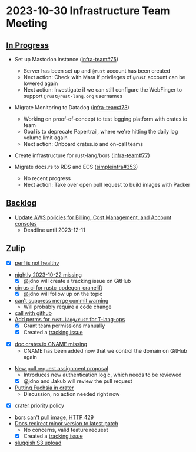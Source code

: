 # 2023-10-30 Infrastructure Team Meeting

## [In Progress](https://github.com/orgs/rust-lang/projects/24/views/1)

- Set up Mastodon instance ([infra-team#75](https://github.com/rust-lang/infra-team/issues/75))

  - Server has been set up and `@rust` account has been created
  - Next action: Check with Mara if privileges of `@rust` account can be lowered
    again
  - Next action: Investigate if we can still configure the WebFinger to support
    `@rust@rust-lang.org` usernames

- Migrate Monitoring to Datadog ([infra-team#73](https://github.com/rust-lang/infra-team/issues/73))

  - Working on proof-of-concept to test logging platform with crates.io team
  - Goal is to deprecate Papertrail, where we're hitting the daily log volume
    limit again
  - Next action: Onboard crates.io and on-call teams

- Create infrastructure for rust-lang/bors ([infra-team#77](https://github.com/rust-lang/infra-team/issues/77))

- Migrate docs.rs to RDS and ECS ([simpleinfra#353](https://github.com/rust-lang/simpleinfra/issues/353))
  - No recent progress
  - Next action: Take over open pull request to build images with Packer

## [Backlog](https://github.com/orgs/rust-lang/projects/24/views/1)

- [Update AWS policies for Billing, Cost Management, and Account consoles](https://github.com/rust-lang/simpleinfra/issues/359)
  - Deadline until 2023-12-11

## Zulip

- [x] [perf is not healthy](https://rust-lang.zulipchat.com/#narrow/stream/242791-t-infra/topic/perf.20is.20not.20healthy)
- [nightly 2023-10-22 missing](https://rust-lang.zulipchat.com/#narrow/stream/242791-t-infra/topic/nightly.202023-10-22.20missing)
  - [x] @jdno will create a tracking issue on GitHub
- [cirrus ci for rustc_codegen_cranelift](https://rust-lang.zulipchat.com/#narrow/stream/242791-t-infra/topic/cirrus.20ci.20for.20rustc_codegen_cranelift)
  - [x] @jdno will follow up on the topic
- [can't suppress merge commit warning](https://rust-lang.zulipchat.com/#narrow/stream/242791-t-infra/topic/can't.20suppress.20merge.20commit.20warning)
  - Will probably require a code change
- [call with github](https://rust-lang.zulipchat.com/#narrow/stream/242791-t-infra/topic/call.20with.20github)
- [Add perms for `rust-lang/rust` for T-lang-ops](https://rust-lang.zulipchat.com/#narrow/stream/242791-t-infra/topic/Add.20perms.20for.20.60rust-lang.2Frust.60.20for.20T-lang-ops)
  - [x] Grant team permissions manually
  - [x] Created a [tracking issue](https://github.com/rust-lang/simpleinfra/issues/363)
- [x] [doc.crates.io CNAME missing](https://rust-lang.zulipchat.com/#narrow/stream/242791-t-infra/topic/doc.2Ecrates.2Eio.20CNAME.20missing)
  - CNAME has been added now that we control the domain on GitHub again
- [New pull request assignment proposal](https://rust-lang.zulipchat.com/#narrow/stream/242791-t-infra/topic/New.20pull.20request.20assignment.20proposal)
  - Introduces new authentication logic, which needs to be reviewed
  - [x] @jdno and Jakub will review the pull request
- [Putting Fuchsia in crater](https://rust-lang.zulipchat.com/#narrow/stream/242791-t-infra/topic/Putting.20Fuchsia.20in.20crater)
  - Discussion, no action needed right now
- [x] [crater priority policy](https://rust-lang.zulipchat.com/#narrow/stream/242791-t-infra/topic/crater.20priority.20policy)
- [bors can't pull image, HTTP 429](https://rust-lang.zulipchat.com/#narrow/stream/242791-t-infra/topic/bors.20can't.20pull.20image.2C.20HTTP.20429)
- [Docs redirect minor version to latest patch](https://rust-lang.zulipchat.com/#narrow/stream/242791-t-infra/topic/Docs.20redirect.20minor.20versions.20to.20latest.20patch)
  - No concerns, valid feature request
  - [x] Created a [tracking issue](https://github.com/rust-lang/simpleinfra/issues/360)
- [sluggish S3 upload](https://rust-lang.zulipchat.com/#narrow/stream/242791-t-infra/topic/sluggish.20S3.20upload)
